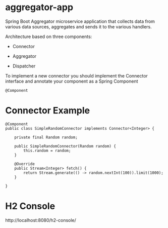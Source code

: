 # aggregator-app
Spring Boot Aggregator microservice application that collects data from various data sources, aggregates and sends it to the various handlers.

Architecture based on three components:

- Connector

- Aggregator

- Dispatcher

To implement a new connector you should implement the Connector interface and annotate your component as a Spring Component
```
@Component
```

# Connector Example
```
@Component
public class SimpleRandomConnector implements Connector<Integer> {

    private final Random random;

    public SimpleRandomConnector(Random random) {
        this.random = random;
    }

    @Override
    public Stream<Integer> fetch() {
        return Stream.generate(() -> random.nextInt(100)).limit(1000);
    }

}
```

H2 Console
===========
http://localhost:8080/h2-console/

